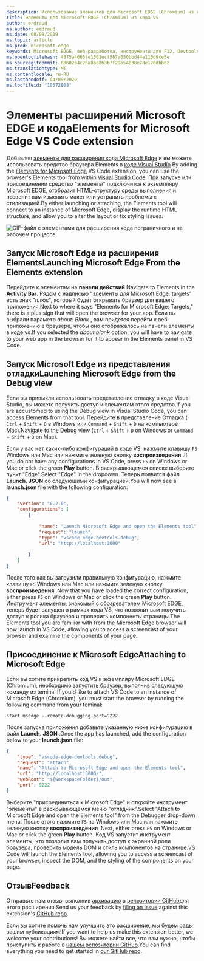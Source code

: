 ```yaml
---
description: Использование элементов для Microsoft EDGE (Chromium) из кода VS
title: Элементы для Microsoft EDGE (Chromium) из кода VS
author: erdraud
ms.author: erdraud
ms.date: 08/08/2019
ms.topic: article
ms.prod: microsoft-edge
keywords: Microsoft EDGE, веб-разработка, инструменты для F12, Devtools, код VS, код Visual Studio, элементы
ms.openlocfilehash: 4875a4665fe1561ecf587a050bbd44e116d9ce5e
ms.sourcegitcommit: 6860234c25a8be863b7f29a54838e78e120dbb62
ms.translationtype: MT
ms.contentlocale: ru-RU
ms.lasthandoff: 04/09/2020
ms.locfileid: "10572808"
---
```

# <span data-ttu-id="33c3a-104">Элементы расширений Microsoft EDGE и кода</span><span class="sxs-lookup"><span data-stu-id="33c3a-104">Elements for Microsoft Edge VS Code extension</span></span>

<span data-ttu-id="33c3a-105">Добавляя [элементы для расширения кода Microsoft Edge](https://marketplace.visualstudio.com/items?itemName=ms-edgedevtools.vscode-edge-devtools) и вы можете использовать средство браузера Elements в [коде Visual Studio](https://code.visualstudio.com/).</span><span class="sxs-lookup"><span data-stu-id="33c3a-105">By adding the [Elements for Microsoft Edge](https://marketplace.visualstudio.com/items?itemName=ms-edgedevtools.vscode-edge-devtools) VS Code extension, you can use the browser's Elements tool from within [Visual Studio Code](https://code.visualstudio.com/).</span></span> <span data-ttu-id="33c3a-106">При запуске или присоединении средство "элементы" подключится к экземпляру Microsoft EDGE, отобразит HTML-структуру среды выполнения и позволит вам изменить макет или устранить проблемы с стилизацией.</span><span class="sxs-lookup"><span data-stu-id="33c3a-106">By either launching or attaching, the Elements tool will connect to an instance of Microsoft Edge, display the runtime HTML structure, and allow you to alter the layout or fix styling issues.</span></span>

![GIF-файл с элементами для расширения кода пограничного и на рабочем процессе](./media/elements-for-edge.gif)

## <span data-ttu-id="33c3a-108">Запуск Microsoft Edge из расширения Elements</span><span class="sxs-lookup"><span data-stu-id="33c3a-108">Launching Microsoft Edge From the Elements extension</span></span> 

<span data-ttu-id="33c3a-109">Перейдите к элементам на **панели действий**.</span><span class="sxs-lookup"><span data-stu-id="33c3a-109">Navigate to Elements in the **Activity Bar**.</span></span> <span data-ttu-id="33c3a-110">Рядом с надписью "элементы для Microsoft Edge: targets" есть знак "плюс", который будет открывать браузер для вашего приложения.</span><span class="sxs-lookup"><span data-stu-id="33c3a-110">Next to where it says "Elements for Microsoft Edge: Targets," there is a plus sign that will open the browser for your app.</span></span> <span data-ttu-id="33c3a-111">Если вы выбрали параметр *about: Blank* , вам придется перейти к веб-приложению в браузере, чтобы оно отображалось на панели элементы в коде vs.</span><span class="sxs-lookup"><span data-stu-id="33c3a-111">If you selected the *about:blank* option, you will have to navigate to your web app in the browser for it to appear in the Elements panel in VS Code.</span></span>

## <span data-ttu-id="33c3a-112">Запуск Microsoft Edge из представления отладки</span><span class="sxs-lookup"><span data-stu-id="33c3a-112">Launching Microsoft Edge from the Debug view</span></span>

<span data-ttu-id="33c3a-113">Если вы привыкли использовать представление отладку в коде Visual Studio, вы можете получить доступ к элементам этого средства.</span><span class="sxs-lookup"><span data-stu-id="33c3a-113">If you are accustomed to using the Debug view in Visual Studio Code, you can access Elements from that tool.</span></span> <span data-ttu-id="33c3a-114">Перейдите в представление Отладка ( `Ctrl`  +  `Shift`  +  `D` в Windows или `Command`  +  `Shift`  +  `D` на компьютере Mac).</span><span class="sxs-lookup"><span data-stu-id="33c3a-114">Navigate to the Debug view (`Ctrl` + `Shift` + `D` on Windows or `Command` + `Shift` + `D` on Mac).</span></span> 

<span data-ttu-id="33c3a-115">Если у вас нет каких-либо конфигураций в коде VS, нажмите клавишу `F5` Windows или Mac или нажмите зеленую кнопку **воспроизведения** .</span><span class="sxs-lookup"><span data-stu-id="33c3a-115">If you do not have any configurations in VS Code, press `F5` on Windows or Mac or click the green **Play** button.</span></span> <span data-ttu-id="33c3a-116">В раскрывающемся списке выберите пункт "Edge".</span><span class="sxs-lookup"><span data-stu-id="33c3a-116">Select "Edge" in the dropdown.</span></span> <span data-ttu-id="33c3a-117">Теперь появится файл **Launch. JSON** со следующими конфигурацией.</span><span class="sxs-lookup"><span data-stu-id="33c3a-117">You will now see a **launch.json** file with the following configuration:</span></span>

```json
{
    "version": "0.2.0",
    "configurations": [
        {
            
            "name": "Launch Microsoft Edge and open the Elements tool",
            "request": "launch",
            "type": "vscode-edge-devtools.debug",
            "url": "http://localhost:3000"
        
        }
    ]
}
```

<span data-ttu-id="33c3a-118">После того как вы загрузили правильную конфигурацию, нажмите клавишу `F5` Windows или Mac или нажмите зеленую кнопку **воспроизведения** .</span><span class="sxs-lookup"><span data-stu-id="33c3a-118">Now that you have loaded the correct configuration, either press `F5` on Windows or Mac or click the green **Play** button.</span></span> <span data-ttu-id="33c3a-119">Инструмент элементы, знакомый с обозревателем Microsoft EDGE, теперь будет запущен в рамках кода VS, что позволит вам получить доступ к ролика браузера и проверить компоненты страницы.</span><span class="sxs-lookup"><span data-stu-id="33c3a-119">The Elements tool you are familiar with from the Microsoft Edge browser will now launch in VS Code, allowing you to access a screencast of your browser and examine the components of your page.</span></span>

## <span data-ttu-id="33c3a-120">Присоединение к Microsoft Edge</span><span class="sxs-lookup"><span data-stu-id="33c3a-120">Attaching to Microsoft Edge</span></span>
<span data-ttu-id="33c3a-121">Если вы хотите прикрепить код VS к экземпляру Microsoft EDGE (Chromium), необходимо запустить браузер, выполнив следующую команду из teminal:</span><span class="sxs-lookup"><span data-stu-id="33c3a-121">If you'd like to attach VS Code to an instance of Microsoft Edge (Chromium), you must start the browser by running the following command from your teminal:</span></span>

`start msedge --remote-debugging-port=9222`

<span data-ttu-id="33c3a-122">После запуска приложения добавьте указанную ниже конфигурацию в файл **Launch. JSON** .</span><span class="sxs-lookup"><span data-stu-id="33c3a-122">Once the app has launched, add the configuration below to your **launch.json** file:</span></span>

```json
{
    "type": "vscode-edge-devtools.debug",
    "request": "attach",
    "name": "Attach to Microsoft Edge and open the Elements tool",
    "url": "http://localhost:3000/",
    "webRoot": "${workspaceFolder}/out",
    "port": 9222
}
```

<span data-ttu-id="33c3a-123">Выберите "присоединиться к Microsoft Edge" и откройте инструмент "элементы" в раскрывающемся меню "отладчик".</span><span class="sxs-lookup"><span data-stu-id="33c3a-123">Select "Attach to Microsoft Edge and open the Elements tool" from the Debugger drop-down menu.</span></span> <span data-ttu-id="33c3a-124">После этого нажмите `F5` на Windows или Mac или нажмите зеленую кнопку **воспроизведения** .</span><span class="sxs-lookup"><span data-stu-id="33c3a-124">Next, either press `F5` on Windows or Mac or click the green **Play** button.</span></span> <span data-ttu-id="33c3a-125">Код VS запустит инструмент элементы, что позволит вам получить доступ к экранной роли браузера, проверить модель DOM и стиль компонентов на странице.</span><span class="sxs-lookup"><span data-stu-id="33c3a-125">VS Code will launch the Elements tool, allowing you to access a screencast of your browser, inspect the DOM, and the styling of the components on your page.</span></span>

## <span data-ttu-id="33c3a-126">Отзыв</span><span class="sxs-lookup"><span data-stu-id="33c3a-126">Feedback</span></span>
<span data-ttu-id="33c3a-127">Отправьте нам отзыв, выполнив [архивацию](https://github.com/microsoft/vscode-edge-devtools/issues/new) в [репозитории GitHub](https://github.com/microsoft/vscode-edge-devtools)для этого расширения.</span><span class="sxs-lookup"><span data-stu-id="33c3a-127">Send us your feedback by [filing an issue](https://github.com/microsoft/vscode-edge-devtools/issues/new) against this extension's [GitHub repo](https://github.com/microsoft/vscode-edge-devtools).</span></span> 

<span data-ttu-id="33c3a-128">Если вы хотите помочь нам улучшить это расширение, мы будем рады вашим публикациям!</span><span class="sxs-lookup"><span data-stu-id="33c3a-128">If you want to help us make this extension better, we welcome your contributions!</span></span> <span data-ttu-id="33c3a-129">Вы можете найти все, что вам нужно, чтобы приступить к работе в [нашем репозитории GitHub](https://github.com/microsoft/vscode-edge-devtools).</span><span class="sxs-lookup"><span data-stu-id="33c3a-129">You can find everything you need to get started in [our GitHub repo](https://github.com/microsoft/vscode-edge-devtools).</span></span>